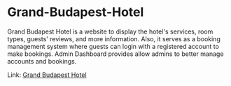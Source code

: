 # Grand-Budapest-Hotel
Grand Budapest Hotel is a website to display the hotel's services, room types, guests' reviews, and more information. Also, it serves as a booking management system where guests can login with a registered account to make bookings. Admin Dashboard provides allow admins to better manage accounts and bookings.

Link: [Grand Budapest Hotel](http://grand-budapest-hotel.infinityfreeapp.com/)
